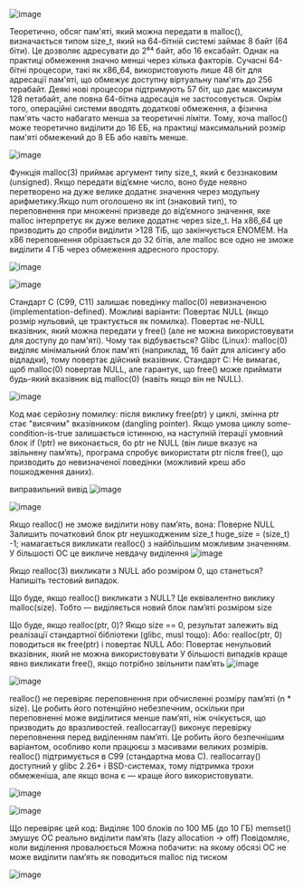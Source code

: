 ![image](https://github.com/user-attachments/assets/51036603-0c8e-4e45-809a-5b9486d59392)

Теоретично, обсяг пам'яті, який можна передати в malloc(), визначається типом size_t, який на 64-бітній системі займає 8 байт (64 біти). Це дозволяє адресувати до 2⁶⁴ байт, або 16 ексабайт. Однак на практиці обмеження значно менші через кілька факторів. Сучасні 64-бітні процесори, такі як x86_64, використовують лише 48 біт для адресації пам'яті, що обмежує доступну віртуальну пам'ять до 256 терабайт. Деякі нові процесори підтримують 57 біт, що дає максимум 128 петабайт, але повна 64-бітна адресація не застосовується. Окрім того, операційні системи вводять додаткові обмеження, а фізична пам'ять часто набагато менша за теоретичні ліміти. Тому, хоча malloc() може теоретично виділити до 16 ЕБ, на практиці максимальний розмір пам'яті обмежений до 8 ЕБ або навіть менше.

![image](https://github.com/user-attachments/assets/86e8649a-c330-4154-8ae6-8893ffdea92a)

Функція malloc(3) приймає аргумент типу size_t, який є беззнаковим (unsigned). Якщо передати від’ємне число, воно буде неявно перетворено на дуже велике додатнє значення через модульну арифметику.Якщо num оголошено як int (знаковий тип), то переповнення при множенні призведе до від’ємного значення, яке malloc інтерпретує як дуже велике додатнє через size_t. На x86_64 це призводить до спроби виділити >128 ТіБ, що закінчується ENOMEM. На x86 переповнення обрізається до 32 бітів, але malloc все одно не зможе виділити 4 ГіБ через обмеження адресного простору.

![image](https://github.com/user-attachments/assets/178ea138-7c78-43cf-be64-ede3a03b0d8a)


![image](https://github.com/user-attachments/assets/aae71df0-983e-42fd-908e-4cf65718e7b4)

Стандарт C (C99, C11) залишає поведінку malloc(0) невизначеною (implementation-defined). Можливі варіанти:
Повертає NULL (якщо розмір нульовий, це трактується як помилка).
Повертає не-NULL вказівник, який можна передати у free() (але не можна використовувати для доступу до пам'яті).
Чому так відбувається?
Glibc (Linux):
malloc(0) виділяє мінімальний блок пам'яті (наприклад, 16 байт для алісингу або відладки), тому повертає дійсний вказівник.
Стандарт C:
Не вимагає, щоб malloc(0) повертав NULL, але гарантує, що free() може приймати будь-який вказівник від malloc(0) (навіть якщо він не NULL).

![image](https://github.com/user-attachments/assets/0784c5d1-e01c-4123-879f-d03ab62b6255)

Код має серйозну помилку: після виклику free(ptr) у циклі, змінна ptr стає "висячим" вказівником (dangling pointer). Якщо умова циклу some-condition-is-true залишається істинною, на наступній ітерації умовний блок if (!ptr) не виконається, бо ptr не NULL (він лише вказує на звільнену пам’ять), програма спробує використати ptr після free(), що призводить до невизначеної поведінки (можливий креш або пошкодження даних).


виправильний вивід
![image](https://github.com/user-attachments/assets/051b8120-705c-4f6b-bb28-c7f08aca4c25)


![image](https://github.com/user-attachments/assets/c3e75ba3-4488-478c-8bfc-d7b35ceba0ad)

Якщо realloc() не зможе виділити нову пам’ять, вона:
Поверне NULL
Залишить початковий блок ptr неушкодженим
size_t huge_size = (size_t) -1; намагається викликати realloc() з найбільшим можливим значенням. У більшості ОС це викличе невдачу виділення
![image](https://github.com/user-attachments/assets/4067a312-c74a-4fd6-ba70-4f3a16e32009)


Якщо realloc(3) викликати з NULL або розміром 0, що станеться? Напишіть тестовий випадок.

Що буде, якщо realloc() викликати з NULL?
Це еквівалентно виклику malloc(size). Тобто — виділяється новий блок пам’яті розміром size

Що буде, якщо realloc(ptr, 0)?
Якщо size == 0, результат залежить від реалізації стандартної бібліотеки (glibc, musl тощо):
Або:
realloc(ptr, 0) поводиться як free(ptr) і повертає NULL
Або:
Повертає ненульовий вказівник, який не можна використовувати
У більшості випадків краще явно викликати free(), якщо потрібно звільнити пам’ять
![image](https://github.com/user-attachments/assets/2787fd08-547b-4bd5-89bc-f868ae5a61db)

![image](https://github.com/user-attachments/assets/eed884b3-a7d6-4c84-913c-b777b28c8bd6)

realloc() не перевіряє переповнення при обчисленні розміру пам’яті (n * size). Це робить його потенційно небезпечним, оскільки при переповненні може виділитися менше пам’яті, ніж очікується, що призводить до вразливостей.
reallocarray() виконує перевірку переповнення перед виділенням пам’яті. Це робить його безпечнішим варіантом, особливо коли працюєш з масивами великих розмірів.
realloc() підтримується в C99 (стандартна мова C).
reallocarray() доступний у glibc 2.26+ і BSD-системах, тому підтримка трохи обмеженіша, але якщо вона є — краще його використовувати.

![image](https://github.com/user-attachments/assets/77eadbb8-e930-4ad1-9416-4fcd597f1d2b)

![image](https://github.com/user-attachments/assets/0040caed-62af-4f32-ab48-e15cb2aa21d7)

Що перевіряє цей код:
Виділяє 100 блоків по 100 МБ (до 10 ГБ)
memset() змушує ОС реально виділити пам’ять (lazy allocation → off)
Повідомляє, коли виділення провалюється
Можна побачити:
на якому обсязі ОС не може виділити пам’ять
як поводиться malloc під тиском

![image](https://github.com/user-attachments/assets/e8101530-f1a3-418f-806e-a40c37bf38e2)



